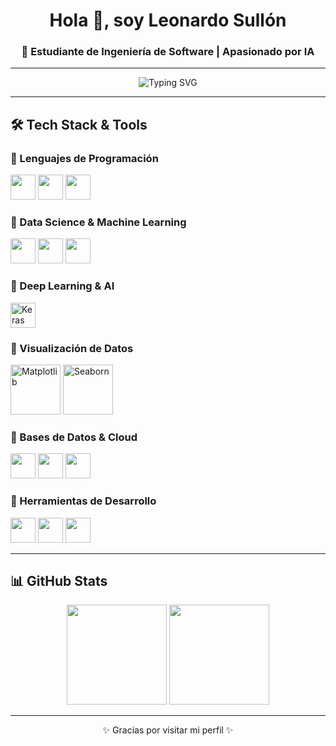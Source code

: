 <!-- Encabezado -->
<h1 align="center">Hola 👋, soy Leonardo Sullón</h1>
<h3 align="center">🤖 Estudiante de Ingeniería de Software | Apasionado por IA</h3>

---

<!-- Animación typing -->
<p align="center">
  <img src="https://readme-typing-svg.herokuapp.com?size=20&duration=3000&color=00C2CB&center=true&vCenter=true&width=750&lines=🧠+Explorando+sobre+Ciencia+de+Datos;🚀+Creando+modelos+predictivos;📊+Analizando+datos+y+visualizando+información" alt="Typing SVG">
</p>

---

## 🛠 Tech Stack & Tools  

### 🔹 Lenguajes de Programación
<p align="left">
  <img src="https://cdn.jsdelivr.net/gh/devicons/devicon/icons/python/python-original.svg" width="40" />
  <img src="https://cdn.jsdelivr.net/gh/devicons/devicon/icons/r/r-original.svg" width="40" />
  <img src="https://cdn.jsdelivr.net/gh/devicons/devicon/icons/javascript/javascript-original.svg" width="40" />
</p>

### 🔹 Data Science & Machine Learning
<p align="left">
  <img src="https://cdn.jsdelivr.net/gh/devicons/devicon/icons/numpy/numpy-original.svg" width="40"/>
  <img src="https://cdn.jsdelivr.net/gh/devicons/devicon/icons/pandas/pandas-original.svg" width="40"/>
  <img src="https://raw.githubusercontent.com/scikit-learn/scikit-learn/main/doc/logos/scikit-learn-logo-notext.png" width="40"/>
</p>

### 🔹 Deep Learning & AI
<p align="left">
  <img src="https://avatars.githubusercontent.com/u/15658638?s=200&v=4" width="40" title="Keras"/>
</p>

### 🔹 Visualización de Datos
<p align="left">
  <img src="https://matplotlib.org/_static/logo2_compressed.svg" width="80" title="Matplotlib"/>
  <img src="https://seaborn.pydata.org/_static/logo-wide-lightbg.svg" width="80" title="Seaborn"/>
</p>

### 🔹 Bases de Datos & Cloud
<p align="left">
  <img src="https://cdn.jsdelivr.net/gh/devicons/devicon/icons/mysql/mysql-original.svg" width="40"/>
  <img src="https://cdn.jsdelivr.net/gh/devicons/devicon/icons/sqlite/sqlite-original.svg" width="40"/>
  <img src="https://cdn.jsdelivr.net/gh/devicons/devicon/icons/firebase/firebase-plain.svg" width="40"/>
</p>

### 🔹 Herramientas de Desarrollo
<p align="left">
  <img src="https://cdn.jsdelivr.net/gh/devicons/devicon/icons/git/git-original.svg" width="40"/>
  <img src="https://cdn.jsdelivr.net/gh/devicons/devicon/icons/github/github-original.svg" width="40"/>
  <img src="https://cdn.jsdelivr.net/gh/devicons/devicon/icons/vscode/vscode-original.svg" width="40"/>
</p>

---

## 📊 GitHub Stats  

<p align="center">
  <img src="https://github-readme-stats.vercel.app/api?username=Levanxx&show_icons=true&theme=tokyonight" height="160"/>
  <img src="https://github-readme-stats.vercel.app/api/top-langs/?username=Levanxx&layout=compact&theme=tokyonight" height="160"/>
</p>

---

<p align="center">✨ Gracias por visitar mi perfil ✨</p>
